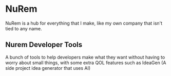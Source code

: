# NuRem
NuRem is a hub for everything that I make, like my own company that isn't tied to any name. 

## Nurem Developer Tools
A bunch of tools to help developers make what they want without having to worry about small things, with some extra QOL features such as IdeaGen (A side project idea generator that uses AI)

